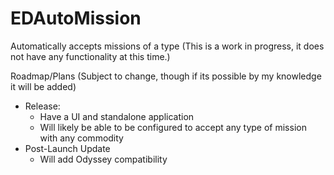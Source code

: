 # EDAutoMission
Automatically accepts missions of a type
(This is a work in progress, it does not have any functionality at this time.)

Roadmap/Plans
(Subject to change, though if its possible by my knowledge it will be added)

- Release:
  - Have a UI and standalone application
  - Will likely be able to be configured to accept any type of mission with any commodity
- Post-Launch Update
  - Will add Odyssey compatibility
